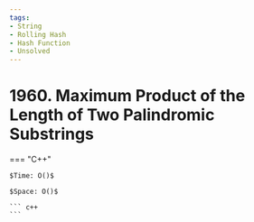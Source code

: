 ```yaml
---
tags:
- String
- Rolling Hash
- Hash Function
- Unsolved
---
```



# 1960. Maximum Product of the Length of Two Palindromic Substrings

=== "C++"

    $Time: O()$

    $Space: O()$

    ``` c++
    ```